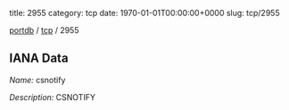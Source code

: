 title: 2955
category: tcp
date: 1970-01-01T00:00:00+0000
slug: tcp/2955

[portdb](/) / [tcp](/category/tcp.html) / 2955


## IANA Data

_Name:_ csnotify

_Description:_ CSNOTIFY

